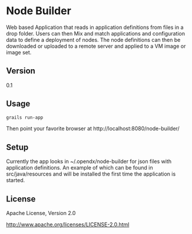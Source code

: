 Node Builder
=========

Web based Application that reads in application definitions from files in a drop folder. Users can then Mix and match 
applications and configuration data to define a deployment of nodes.  The node definitions can then be downloaded or uploaded to 
a remote server and applied to a VM image or image set.


Version
-

0.1

Usage
-

```sh
grails run-app
```

Then point your favorite browser at http://localhost:8080/node-builder/


Setup
-

Currently the app looks in ~/.opendx/node-builder for json files with application definitions.  An example of
which can be found in src/java/resources and will be installed the first time the application is started.


License
-

Apache License, Version 2.0

http://www.apache.org/licenses/LICENSE-2.0.html
